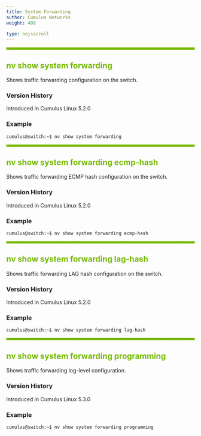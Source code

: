 ```yaml
---
title: System Forwarding
author: Cumulus Networks
weight: 400

type: nojsscroll
---
```

<style>
h { color: RGB(118,185,0)}
</style>
<HR STYLE="BORDER: DASHED RGB(118,185,0) 0.5PX;BACKGROUND-COLOR: RGB(118,185,0);HEIGHT: 4.0PX;"/>

## <h>nv show system forwarding</h>

Shows traffic forwarding configuration on the switch.

### Version History

Introduced in Cumulus Linux 5.2.0

### Example

```
cumulus@switch:~$ nv show system forwarding
```

<HR STYLE="BORDER: DASHED RGB(118,185,0) 0.5PX;BACKGROUND-COLOR: RGB(118,185,0);HEIGHT: 4.0PX;"/>

## <h>nv show system forwarding ecmp-hash</h>

Shows traffic forwarding ECMP hash configuration on the switch.

### Version History

Introduced in Cumulus Linux 5.2.0

### Example

```
cumulus@switch:~$ nv show system forwarding ecmp-hash
```

<HR STYLE="BORDER: DASHED RGB(118,185,0) 0.5PX;BACKGROUND-COLOR: RGB(118,185,0);HEIGHT: 4.0PX;"/>

## <h>nv show system forwarding lag-hash</h>

Shows traffic forwarding LAG hash configuration on the switch.

### Version History

Introduced in Cumulus Linux 5.2.0

### Example

```
cumulus@switch:~$ nv show system forwarding lag-hash
```

<HR STYLE="BORDER: DASHED RGB(118,185,0) 0.5PX;BACKGROUND-COLOR: RGB(118,185,0);HEIGHT: 4.0PX;"/>

## <h>nv show system forwarding programming</h>

Shows traffic forwarding log-level configuration.

### Version History

Introduced in Cumulus Linux 5.3.0

### Example

```
cumulus@switch:~$ nv show system forwarding programming
```
